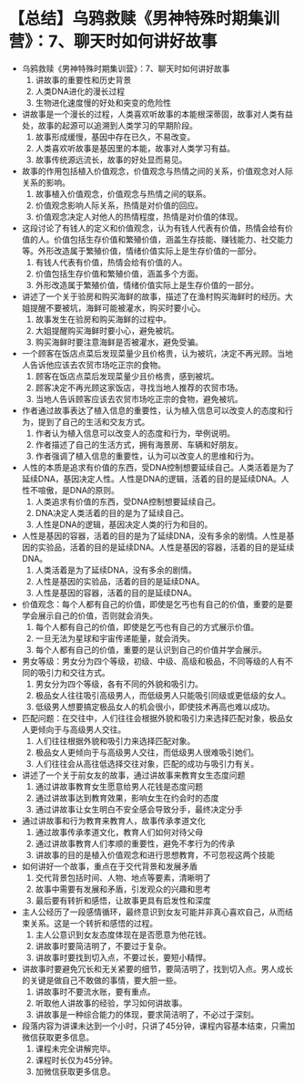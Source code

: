 # 【总结】乌鸦救赎《男神特殊时期集训营》：7、聊天时如何讲好故事

-   乌鸦救赎《男神特殊时期集训营》：7、聊天时如何讲好故事
    1.  讲故事的重要性和历史背景
    2.  人类DNA进化的漫长过程
    3.  生物进化速度慢的好处和突变的危险性
-   讲故事是一个漫长的过程，人类喜欢听故事的本能根深蒂固，故事对人类有益处，故事的起源可以追溯到人类学习的早期阶段。
    1.  故事形成缓慢，基因中存在已久，不易改变。
    2.  人类喜欢听故事是基因里的本能，故事对人类学习有益。
    3.  故事传统源远流长，故事的好处显而易见。
-   故事的作用包括植入价值观念，价值观念与热情之间的关系，价值观念对人际关系的影响。
    1.  故事植入价值观念，价值观念与热情之间的联系。
    2.  价值观念影响人际关系，热情是对价值的回应。
    3.  价值观念决定人对他人的热情程度，热情是对价值的体现。
-   这段讨论了有钱人的定义和价值观念，认为有钱人代表有价值，热情会给有价值的人。价值包括生存价值和繁殖价值，涵盖生存技能、赚钱能力、社交能力等。外形改造属于繁殖价值，情绪价值实际上是生存价值的一部分。
    1.  有钱人代表有价值，热情会给有价值的人。
    2.  价值包括生存价值和繁殖价值，涵盖多个方面。
    3.  外形改造属于繁殖价值，情绪价值实际上是生存价值的一部分。
-   讲述了一个关于验房和购买海鲜的故事，描述了在渔村购买海鲜时的经历。大姐提醒不要被坑，海鲜可能被灌水，购买时要小心。
    1.  故事发生在验房和购买海鲜的过程中。
    2.  大姐提醒购买海鲜时要小心，避免被坑。
    3.  购买海鲜时要注意海鲜是否被灌水，避免受骗。
-   一个顾客在饭店点菜后发现菜量少且价格贵，认为被坑，决定不再光顾。当地人告诉他应该去农贸市场吃正宗的食物。
    1.  顾客在饭店点菜后发现菜量少且价格贵，感到被坑。
    2.  顾客决定不再光顾这家饭店，寻找当地人推荐的农贸市场。
    3.  当地人告诉顾客应该去农贸市场吃正宗的食物，避免被坑。
-   作者通过故事表达了植入信息的重要性，认为植入信息可以改变人的态度和行为，提到了自己的生活和交友方式。
    1.  作者认为植入信息可以改变人的态度和行为，举例说明。
    2.  作者描述了自己的生活方式，拥有海景房、车辆和好朋友。
    3.  作者强调了植入信息的重要性，认为可以改变人的思维和行为。
-   人性的本质是追求有价值的东西，受DNA控制想要延续自己。人类活着是为了延续DNA，基因决定人性。人性是DNA的逻辑，活着的目的是延续DNA。人性不喧傲，是DNA的原则。
    1.  人类追求有价值的东西，受DNA控制想要延续自己。
    2.  DNA决定人类活着的目的是为了延续自己。
    3.  人性是DNA的逻辑，基因决定人类的行为和目的。
-   人性是基因的容器，活着的目的是为了延续DNA，没有多余的剧情。人性是基因的实验品，活着的目的是延续DNA。人性是基因的容器，活着的目的是延续DNA。
    1.  人类活着是为了延续DNA，没有多余的剧情。
    2.  人性是基因的实验品，活着的目的是延续DNA。
    3.  人性是基因的容器，活着的目的是延续DNA。
-   价值观念：每个人都有自己的价值，即使是乞丐也有自己的价值，重要的是要学会展示自己的价值，否则就会消失。
    1.  每个人都有自己的价值，即使是乞丐也有自己的方式展示价值。
    2.  一旦无法为星球和宇宙传递能量，就会消失。
    3.  每个人都有自己的价值，重要的是认识到自己的价值并学会展示。
-   男女等级：男女分为四个等级，初级、中级、高级和极品，不同等级的人有不同的吸引力和交往方式。
    1.  男女分为四个等级，各有不同的外貌和吸引力。
    2.  极品女人往往吸引高级男人，而低级男人只能吸引同级或更低级的女人。
    3.  低级男人想要搞定极品女人的机会很小，即使技术再高也难以成功。
-   匹配问题：在交往中，人们往往会根据外貌和吸引力来选择匹配对象，极品女人更倾向于与高级男人交往。
    1.  人们往往根据外貌和吸引力来选择匹配对象。
    2.  极品女人更倾向于与高级男人交往，而低级男人很难吸引她们。
    3.  人们往往会从高往低选择交往对象，匹配的成功与吸引力有关。
-   讲述了一个关于前女友的故事，通过讲故事来教育女生态度问题
    1.  通过讲故事教育女生愿意给男人花钱是态度问题
    2.  通过讲故事达到教育效果，影响女生在约会时的态度
    3.  通过讲故事让女生明白不安全感会导致分手，最终决定分手
-   通过讲故事和行为教育来教育人，故事传承孝道文化
    1.  通过故事传承孝道文化，教育人们如何对待父母
    2.  通过讲故事教育人们孝顺的重要性，避免不孝行为的传承
    3.  讲故事的目的是植入价值观念和进行思想教育，不可忽视这两个技能
-   如何讲好一个故事，重点在于交代背景和发展矛盾
    1.  交代背景包括时间、人物、地点等要素，清晰明了
    2.  故事中需要有发展和矛盾，引发观众的兴趣和思考
    3.  最后要有转折和感悟，让故事更具有启发性和深度
-   主人公经历了一段感情循环，最终意识到女友可能并非真心喜欢自己，从而结束关系。这是一个转折和感悟的过程。
    1.  主人公意识到女友态度体现在是否愿意为他花钱。
    2.  讲故事时要简洁明了，不要过于复杂。
    3.  讲故事时要找到切入点，不要过长，要短小精悍。
-   讲故事时要避免冗长和无关紧要的细节，要简洁明了，找到切入点。男人成长的关键是做自己不敢做的事情，要大胆一些。
    1.  讲故事时不要流水账，要有重点。
    2.  听取他人讲故事的经验，学习如何讲故事。
    3.  讲故事是一种综合能力的体现，要求简洁明了，不必过于深刻。
-   段落内容为讲课未达到一个小时，只讲了45分钟，课程内容基本结束，只需加微信获取更多信息。
    1.  课程未完全讲解完毕。
    2.  课程时长仅为45分钟。
    3.  加微信获取更多信息。